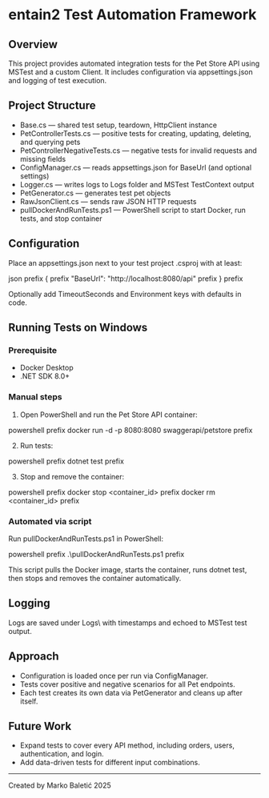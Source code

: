 ﻿# entain2 Test Automation Framework

## Overview

This project provides automated integration tests for the Pet Store API using MSTest and a custom Client.
It includes configuration via appsettings.json and logging of test execution.

## Project Structure

- Base.cs — shared test setup, teardown, HttpClient instance
- PetControllerTests.cs — positive tests for creating, updating, deleting, and querying pets
- PetControllerNegativeTests.cs — negative tests for invalid requests and missing fields
- ConfigManager.cs — reads appsettings.json for BaseUrl (and optional settings)
- Logger.cs — writes logs to Logs folder and MSTest TestContext output
- PetGenerator.cs — generates test pet objects
- RawJsonClient.cs — sends raw JSON HTTP requests
- pullDockerAndRunTests.ps1 — PowerShell script to start Docker, run tests, and stop container

## Configuration

Place an appsettings.json next to your test project .csproj with at least:

json prefix { prefix "BaseUrl": "http://localhost:8080/api" prefix } prefix

Optionally add TimeoutSeconds and Environment keys with defaults in code.

## Running Tests on Windows

### Prerequisite
- Docker Desktop
- .NET SDK 8.0+

### Manual steps

1. Open PowerShell and run the Pet Store API container:

powershell prefix docker run -d -p 8080:8080 swaggerapi/petstore prefix

2. Run tests:

powershell prefix dotnet test prefix

3. Stop and remove the container:

powershell prefix docker stop <container_id> prefix docker rm <container_id> prefix

### Automated via script

Run pullDockerAndRunTests.ps1 in PowerShell:

powershell prefix .\pullDockerAndRunTests.ps1 prefix

This script pulls the Docker image, starts the container, runs dotnet test,
then stops and removes the container automatically.

## Logging

Logs are saved under Logs\ with timestamps and echoed to MSTest test output.

## Approach

- Configuration is loaded once per run via ConfigManager.
- Tests cover positive and negative scenarios for all Pet endpoints.
- Each test creates its own data via PetGenerator and cleans up after itself.

## Future Work

- Expand tests to cover every API method, including orders, users, authentication, and login.
- Add data-driven tests for different input combinations.

---

Created by Marko Baletić
2025